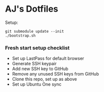 # AJ's Dotfiles

Setup:

    git submodule update --init
    ./bootstrap.sh

### Fresh start setup checklist

- Set up LastPass for default browser
- Generate SSH keypair
- Add new SSH key to GitHub
- Remove any unused SSH keys from GitHub
- Clone this repo, set up as above
- Set up Ubuntu One sync
